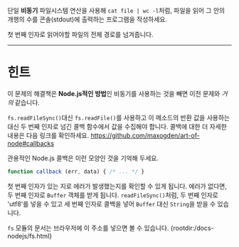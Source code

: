 단일 **비동기** 파일시스템 연산을 사용해 `cat file | wc -l`처럼, 파일을 읽어 그 안의 개행의 수를 콘솔(stdout)에 출력하는 프로그램을 작성하세요.

첫 번째 인자로 읽어야할 파일의 전체 경로를 넘겨줍니다.

----------------------------------------------------------------------
# 힌트

이 문제의 해결책은 **Node.js적인 방법**인 비동기를 사용하는 것을 빼면 이전 문제와 *거의* 같습니다.

`fs.readFileSync()`대신 `fs.readFile()`를 사용하고 이 메소드의 반환 값을 사용하는 대신 두 번째 인자로 넘긴 콜백 함수에서 값을 수집해야 합니다. 콜백에 대한 더 자세한 내용은 다음 링크를 확인하세요. https://github.com/maxogden/art-of-node#callbacks

관용적인 Node.js 콜백은 이런 모양인 것을 기억해 두세요.

```js
function callback (err, data) { /* ... */ }
```

첫 번째 인자가 있는 지로 에러가 발생했는지를 확인할 수 있게 됩니다. 에러가 없다면, 두 번째 인자로 `Buffer` 객체를 받게 됩니다. `readFileSync()`처럼, 두 번째 인자로 'utf8'를 넣을 수 있고 세 번째 인자로 콜백을 넣어 `Buffer` 대신 `String`을 받을 수 있습니다.

`fs` 모듈의 문서는 브라우저에 이 주소를 넣으면 볼 수 있습니다.
  {rootdir:/docs-nodejs/fs.html}
